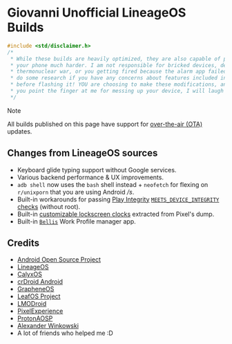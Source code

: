 # Giovanni Unofficial LineageOS Builds

```c
#include <std/disclaimer.h>
/*
 * While these builds are heavily optimized, they are also capable of pushing
 * your phone much harder. I am not responsible for bricked devices, dead SD cards,
 * thermonuclear war, or you getting fired because the alarm app failed. Please
 * do some research if you have any concerns about features included in this ROM
 * before flashing it! YOU are choosing to make these modifications, and if
 * you point the finger at me for messing up your device, I will laugh at you.
 */
```

> [!NOTE]
> All builds published on this page have support for [over-the-air (OTA)](https://source.android.com/docs/core/ota) updates.

## Changes from LineageOS sources

- Keyboard glide typing support without Google services.
- Various backend performance & UX improvements.
- `adb shell` now uses the `bash` shell instead + `neofetch` for flexing on `r/unixporn` that you are using Android _/s_.
- Built-in workarounds for passing [Play Integrity](https://developer.android.com/google/play/integrity) [`MEETS_DEVICE_INTEGRITY` checks](https://developer.android.com/google/play/integrity/verdicts) (without root).
- Built-in [customizable lockscreen clocks](https://9to5google.com/2023/06/07/android-14-lockscreen-clocks/) extracted from Pixel's dump.
- Built-in [`Bellis`](https://github.com/CalyxOS/platform_packages_apps_Bellis) Work Profile manager app.

## Credits

- [Android Open Source Project](https://android.googlesource.com/)
- [LineageOS](https://github.com/LineageOS)
- [CalyxOS](https://github.com/CalyxOS)
- [crDroid Android](https://github.com/crdroidandroid)
- [GrapheneOS](https://github.com/GrapheneOS)
- [LeafOS Project](https://github.com/LeafOS-Project)
- [LMODroid](https://github.com/LMODroid)
- [PixelExperience](https://github.com/PixelExperience)
- [ProtonAOSP](https://github.com/ProtonAOSP)
- [Alexander Winkowski](https://github.com/dereference23/)
- A lot of friends who helped me :D
